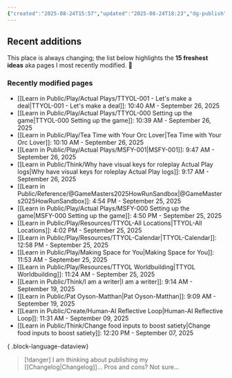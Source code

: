 ```yaml
---
{"created":"2025-08-24T15:57","updated":"2025-08-24T18:23","dg-publish":true,"noteIcon":"signpost","dg-path":"Recent Plantings.md","permalink":"/recent-plantings/","dgPassFrontmatter":true}
---
```


## Recent additions 

This place is always changing; the list below highlights the **15 freshest ideas** aka pages I most recently modified. 🍃

### Recently modified pages
- [[Learn in Public/Play/Actual Plays/TTYOL-001 - Let's make a deal\|TTYOL-001 - Let's make a deal]]: 10:40 AM - September 26, 2025
- [[Learn in Public/Play/Actual Plays/TTYOL-000 Setting up the game\|TTYOL-000 Setting up the game]]: 10:39 AM - September 26, 2025
- [[Learn in Public/Play/Tea Time with Your Orc Lover\|Tea Time with Your Orc Lover]]: 10:10 AM - September 26, 2025
- [[Learn in Public/Play/Actual Plays/MSFY-001\|MSFY-001]]: 9:47 AM - September 26, 2025
- [[Learn in Public/Think/Why have visual keys for roleplay Actual Play logs\|Why have visual keys for roleplay Actual Play logs]]: 9:17 AM - September 26, 2025
- [[Learn in Public/Reference/@GameMasters2025HowRunSandbox\|@GameMasters2025HowRunSandbox]]: 4:54 PM - September 25, 2025
- [[Learn in Public/Play/Actual Plays/MSFY-000 Setting up the game\|MSFY-000 Setting up the game]]: 4:50 PM - September 25, 2025
- [[Learn in Public/Play/Resources/TTYOL-All Locations\|TTYOL-All Locations]]: 4:02 PM - September 25, 2025
- [[Learn in Public/Play/Resources/TTYOL-Calendar\|TTYOL-Calendar]]: 12:58 PM - September 25, 2025
- [[Learn in Public/Play/Making Space for You\|Making Space for You]]: 11:53 AM - September 25, 2025
- [[Learn in Public/Play/Resources/TTYOL Worldbuilding\|TTYOL Worldbuilding]]: 11:24 AM - September 25, 2025
- [[Learn in Public/Think/I am a writer\|I am a writer]]: 9:14 AM - September 19, 2025
- [[Learn in Public/Pat Oyson-Matthan\|Pat Oyson-Matthan]]: 9:09 AM - September 19, 2025
- [[Learn in Public/Create/Human-AI Reflective Loop\|Human-AI Reflective Loop]]: 11:31 AM - September 09, 2025
- [[Learn in Public/Think/Change food inputs to boost satiety\|Change food inputs to boost satiety]]: 12:20 PM - September 07, 2025

{ .block-language-dataview}

> [!danger] I am thinking about publishing my [[Changelog\|Changelog]]... 
> Pros and cons? Not sure...


